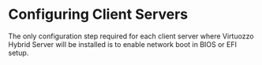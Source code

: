 # Configuring Client Servers

The only configuration step required for each client server where Virtuozzo Hybrid Server will be installed is to enable network boot in BIOS or EFI setup.


